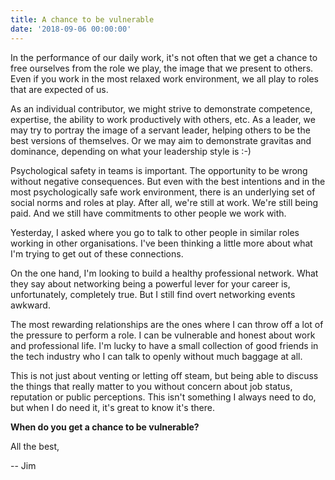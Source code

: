 ```yaml
---
title: A chance to be vulnerable
date: '2018-09-06 00:00:00'
---
```


In the performance of our daily work, it's not often that we get a chance to free ourselves from the role we play, the image that we present to others. Even if you work in the most relaxed work environment, we all play to roles that are expected of us.

As an individual contributor, we might strive to demonstrate competence, expertise, the ability to work productively with others, etc. As a leader, we may try to portray the image of a servant leader, helping others to be the best versions of themselves. Or we may aim to demonstrate gravitas and dominance, depending on what your leadership style is :-)

Psychological safety in teams is important. The opportunity to be wrong without negative consequences. But even with the best intentions and in the most psychologically safe work environment, there is an underlying set of social norms and roles at play. After all, we're still at work. We're still being paid. And we still have commitments to other people we work with.

Yesterday, I asked where you go to talk to other people in similar roles working in other organisations. I've been thinking a little more about what I'm trying to get out of these connections.

On the one hand, I'm looking to build a healthy professional network. What they say about networking being a powerful lever for your career is, unfortunately, completely true. But I still find overt networking events awkward.

The most rewarding relationships are the ones where I can throw off a lot of the pressure to perform a role. I can be vulnerable and honest about work and professional life. I'm lucky to have a small collection of good friends in the tech industry who I can talk to openly without much baggage at all.

This is not just about venting or letting off steam, but being able to discuss the things that really matter to you without concern about job status, reputation or public perceptions. This isn't something I always need to do, but when I do need it, it's great to know it's there.

__When do you get a chance to be vulnerable?__

All the best,

-- Jim
